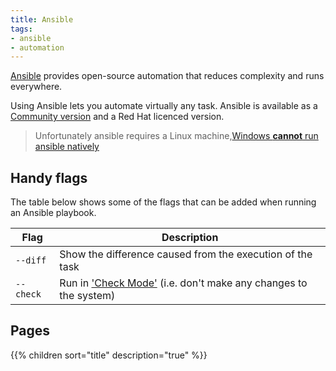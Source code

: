 ```yaml
---
title: Ansible
tags:
- ansible
- automation
---
```


[Ansible](https://www.ansible.com/) provides open-source automation that reduces complexity and runs everywhere. 
<!--more-->
Using Ansible lets you automate virtually any task. Ansible is available as a [Community version](https://docs.ansible.com/ansible/latest/index.html) 
and a Red Hat licenced version.

> Unfortunately ansible requires a Linux machine,[Windows **cannot** run ansible natively](https://docs.ansible.com/ansible/latest/installation_guide/installation_distros.html#installing-ansible-on-windows)

## Handy flags

The table below shows some of the flags that can be added when running an Ansible playbook.

| Flag      | Description                                                     |
|-----------|-----------------------------------------------------------------|
| `--diff`  | Show the difference caused from the execution of the task       |
| `--check` | Run in ['Check Mode'](https://docs.ansible.com/ansible/2.8/user_guide/playbooks_checkmode.html) (i.e. don't make any changes to the system) |

## Pages

{{% children sort="title" description="true" %}}